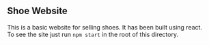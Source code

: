 ## Shoe Website

This is a basic website for selling shoes. It has been built using react.
<br/>
To see the site just run ```npm start``` in the root of this directory.
